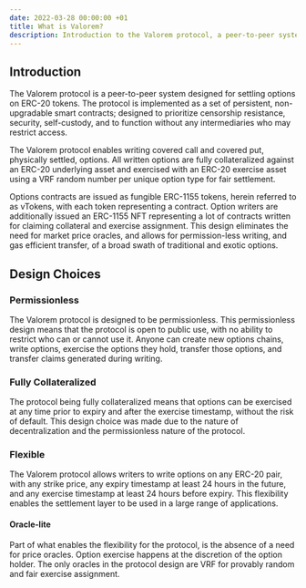 ```yaml
---
date: 2022-03-28 00:00:00 +01
title: What is Valorem? 
description: Introduction to the Valorem protocol, a peer-to-peer system for option settlement.
---
```


## Introduction

The Valorem protocol is a peer-to-peer system designed for settling options 
on ERC-20 tokens. The protocol is implemented as a set of persistent, 
non-upgradable smart contracts; designed to prioritize censorship resistance, 
security, self-custody, and to function without any intermediaries who may 
restrict access.

The Valorem protocol enables writing covered call and 
covered put, physically settled, options. All written options are fully 
collateralized against an ERC-20 underlying asset and exercised with an ERC-20 
exercise asset using a VRF random number per unique option type for fair 
settlement.

Options contracts are issued as fungible ERC-1155 tokens, herein referred to as 
vTokens, with each token representing a contract. Option writers are 
additionally issued an ERC-1155 NFT representing a lot of contracts written 
for claiming collateral and exercise assignment. This design eliminates the 
need for market price oracles, and allows for permission-less writing, and 
gas efficient transfer, of a broad swath of traditional and exotic options.

## Design Choices

### Permissionless

The Valorem protocol is designed to be permissionless. This permissionless 
design means that the protocol is open to public use, with no ability to restrict 
who can or cannot use it. Anyone can create new options chains, write options, 
exercise the options they hold, transfer those options, and transfer claims 
generated during writing.

### Fully Collateralized

The protocol being fully collateralized means that options can be exercised at 
any time prior to expiry and after the exercise timestamp, without the risk of 
default. This design choice was made due to the nature of decentralization and 
the permissionless nature of the protocol.

### Flexible

The Valorem protocol allows writers to write options on any ERC-20 pair, with 
any strike price, any expiry timestamp at least 24 hours in the future, and 
any exercise timestamp at least 24 hours before expiry. This flexibility enables 
the settlement layer to be used in a large range of applications.

#### Oracle-lite

Part of what enables the flexibility for the protocol, is the absence of a need 
for price oracles. Option exercise happens at the discretion of the option 
holder. The only oracles in the protocol design are VRF for provably random and 
fair exercise assignment.
